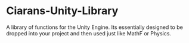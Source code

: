 # Ciarans-Unity-Library
A library of functions for the Unity Engine. Its essentially designed to be dropped into your project and then used just like MathF or Physics. 

